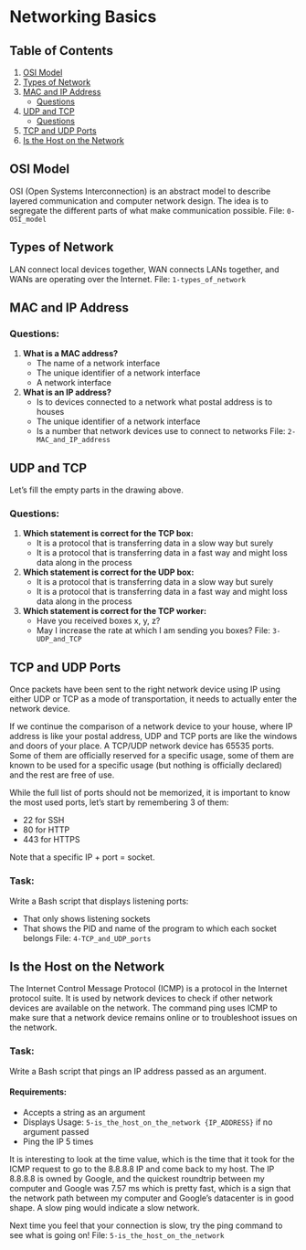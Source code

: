 # Networking Basics

## Table of Contents
1. [OSI Model](#osi-model)
2. [Types of Network](#types-of-network)
3. [MAC and IP Address](#mac-and-ip-address)
    - [Questions](#questions)
4. [UDP and TCP](#udp-and-tcp)
    - [Questions](#questions-1)
5. [TCP and UDP Ports](#tcp-and-udp-ports)
6. [Is the Host on the Network](#is-the-host-on-the-network)

## OSI Model
OSI (Open Systems Interconnection) is an abstract model to describe layered communication and computer network design. The idea is to segregate the different parts of what make communication possible.
File: `0-OSI_model`

## Types of Network
LAN connect local devices together, WAN connects LANs together, and WANs are operating over the Internet.
File: `1-types_of_network`

## MAC and IP Address
### Questions:
1. **What is a MAC address?**
    - The name of a network interface
    - The unique identifier of a network interface
    - A network interface
2. **What is an IP address?**
    - Is to devices connected to a network what postal address is to houses
    - The unique identifier of a network interface
    - Is a number that network devices use to connect to networks
File: `2-MAC_and_IP_address`

## UDP and TCP
Let’s fill the empty parts in the drawing above.

### Questions:
1. **Which statement is correct for the TCP box:**
    - It is a protocol that is transferring data in a slow way but surely
    - It is a protocol that is transferring data in a fast way and might loss data along in the process
2. **Which statement is correct for the UDP box:**
    - It is a protocol that is transferring data in a slow way but surely
    - It is a protocol that is transferring data in a fast way and might loss data along in the process
3. **Which statement is correct for the TCP worker:**
    - Have you received boxes x, y, z?
    - May I increase the rate at which I am sending you boxes?
File: `3-UDP_and_TCP`

## TCP and UDP Ports
Once packets have been sent to the right network device using IP using either UDP or TCP as a mode of transportation, it needs to actually enter the network device.

If we continue the comparison of a network device to your house, where IP address is like your postal address, UDP and TCP ports are like the windows and doors of your place. A TCP/UDP network device has 65535 ports. Some of them are officially reserved for a specific usage, some of them are known to be used for a specific usage (but nothing is officially declared) and the rest are free of use.

While the full list of ports should not be memorized, it is important to know the most used ports, let’s start by remembering 3 of them:
- 22 for SSH
- 80 for HTTP
- 443 for HTTPS

Note that a specific IP + port = socket.

### Task:
Write a Bash script that displays listening ports:
- That only shows listening sockets
- That shows the PID and name of the program to which each socket belongs
File: `4-TCP_and_UDP_ports`

## Is the Host on the Network
The Internet Control Message Protocol (ICMP) is a protocol in the Internet protocol suite. It is used by network devices to check if other network devices are available on the network. The command ping uses ICMP to make sure that a network device remains online or to troubleshoot issues on the network.

### Task:
Write a Bash script that pings an IP address passed as an argument.

#### Requirements:
- Accepts a string as an argument
- Displays Usage: `5-is_the_host_on_the_network {IP_ADDRESS}` if no argument passed
- Ping the IP 5 times

It is interesting to look at the time value, which is the time that it took for the ICMP request to go to the 8.8.8.8 IP and come back to my host. The IP 8.8.8.8 is owned by Google, and the quickest roundtrip between my computer and Google was 7.57 ms which is pretty fast, which is a sign that the network path between my computer and Google’s datacenter is in good shape. A slow ping would indicate a slow network.

Next time you feel that your connection is slow, try the ping command to see what is going on!
File: `5-is_the_host_on_the_network`
